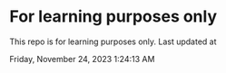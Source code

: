# For learning purposes only
This repo is for learning purposes only.
Last updated at

Friday, November 24, 2023 1:24:13 AM

